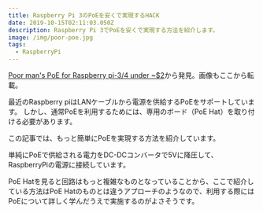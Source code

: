 ```yaml
---
title: Raspberry Pi 3のPoEを安くで実現するHACK
date: 2019-10-15T02:11:03.050Z
description: Raspberry Pi 3でPoEを安くで実現する方法を紹介します。
image: /img/poor-poe.jpg
tags:
  - RaspberryPi
---
```

[Poor man's PoE for Raspberry pi-3/4 under ~$2](http://albert-david.blogspot.com/2019/09/poor-mans-poe-for-raspberry-pi-3-under-2.html)から発見。画像もここから転載。

最近のRaspberry piはLANケーブルから電源を供給するPoEをサポートしています。
しかし、通常PoEを利用するためには、専用のボード（PoE Hat）を取り付ける必要があります。

この記事では、もっと簡単にPoEを実現する方法を紹介しています。

単純にPoEで供給される電力をDC-DCコンバータで5Vに降圧して、RaspberryPiの電源に接続しています。

PoE Hatを見ると回路はもっと複雑なものとなっていることから、ここで紹介している方法はPoE Hatのものとは違うアプローチのようなので、利用する際にはPoEについて詳しく学んだうえで実施するのがよさそうです。

